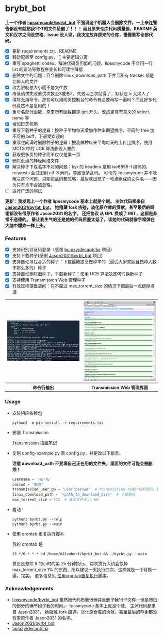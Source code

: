 # brybt_bot

**上一个作者 [lipssmycode/byrbt_bot](https://github.com/lipssmycode/byrbt_bot) 不强调这个机器人会删除文件，一上来连警告都没有就把我1个T的文件给删了！！！
而且原来仓库代码质量低、README 英文和汉字之间没空格、issue 没人理，我决定放弃原来的仓库，慢慢重写全部代码。**

- [x] 更新 requirements.txt、README
- [x] 移动配置至 config.py，与主要逻辑分离
- [x] 重写 spaghetti codes、解决代码复用低的问题、lipssmycode 不会用一行 list 的语法导致程序变长和可读性降低
- [x] 删除文件的问题：只会删除 linux_download_path 下并且所有 tracker 都是北邮人的文件
- [x] 改为限制总大小而不是文件数
- [x] 降低请求失败重试次数至3或者2，失败两三次就得了，默认是 5 太烦人了
- [x] 清除无用命令，那些可以用网页控制台的命令有必要再写一遍吗？而且好多代码竟然不是复用的！
- [x] 重命名部分函数，原来所有函数都是 get 开头，改成更具有意义的 select、parse 等
- [x] 增加日志机制
- [x] 重写下载种子的逻辑：按种子平均每天增加作种率期望排序，不同的 free 加不同的 buff，下最受欢迎的
- [x] 重写空间满时删除种子的逻辑：按我做种以来平均每天的上传比排序，使用 MCTS 中的 UCB 算法删没人要的
- [x] 获取更多页的种子而不仅仅是第一页
- [x] 删除没用的神经网络文件
- [x] 解决种子下载名字不对的问题：byr 的 headers 是用 iso8859-1 编码的，requests 会试图用 utf-8 解码，导致很多乱码。
可怜的 lipssmycode 并不能解决这个问题，只能把乱码都忽略，最后就出现了一堆点组成的文件名——因为只有点不会被忽略。
- [ ] 进行广泛的测试

**更新：我发现上一个作者 lipssmycode 基本上就是个贼。
主体代码都来自 [Jason2031/byrbt_bot](https://github.com/Jason2031/byrbt_bot)，
她隐藏 fork 痕迹，淡化原仓库的贡献，甚至最后的鸣谢都没有带原作者 Jason2031 的名字。
还把协议 从 GPL 换成了 MIT，这都是非常不道德的。
最让我生气的还是她的代码质量太低了，读她的代码就像手榴弹在大脑中爆炸一样上头。**

### Features

- [x] 支持识别验证码登录（感谢 [bumzy/decaptcha](https://github.com/bumzy/decaptcha) 项目）
- [x] 支持下载种子(感谢 [Jason2031/byrbt_bot](https://github.com/Jason2031/byrbt_bot) 项目)
- [x] 支持自动寻找合适的种子：下载最能提高做种率的（最受大家欢迎且做种人数不那么多的）种子
- [x] 支持自动删除旧种子，下载新种子：使用 UCB 算法决定何时换新种子
- [x] 支持使用 Transmission Web 管理种子
- [x] 有效压榨硬盘空间：在不超过 max_torrent_size 的情况下把最后一点缝隙挤满

<table>
    <tr>
        <th width=50%><img src="https://raw.githubusercontent.com/WhymustIhaveaname/ByrBtAutoDownloader/main/images/terminal.png"/></th>
        <th width=50%><img src="https://raw.githubusercontent.com/WhymustIhaveaname/ByrBtAutoDownloader/main/images/web.png"/></th>
    </tr>
    <tr>
        <th>命令行输出</th>
        <th>Transmission Web 管理界面</th>
    </tr>
</table>

### Usage

* 安装相应依赖包

   ```shell
   python3 -m pip install -r requirements.txt
   ```

* 安装 Transmission

   [Transmission 搭建笔记](https://github.com/WhymustIhaveaname/Transmission-Block-Xunlei/blob/main/%E6%90%AD%E5%BB%BA%E7%AC%94%E8%AE%B0.md)

* 复制 config-example.py 至 config.py，并更改以下信息。

    **注意 download_path 不要填自己正在用的文件夹，里面的文件可能会被删除！**

    ```python
    username = '用户名'
    passwd = '密码'
    transmission_user_pw = 'user:passwd'  # transmission 的用户名和密码，按照格式填入
    linux_download_path = '<path_to_download_dir>'  # 下载路径
    max_torrent_size = 512  # 最大文件大小，GB
    ```

* 启动！

   ```shell
   python3 byrbt.py --help
   python3 byrbt.py --main
   ```

* 使用 crontab 重复执行脚本

    我的 crontab 是

    ```
    25 */6 * * * cd /home/dAlembert/byrbt_bot && ./byrbt.py --main
    ```

    意思是整除 6 的小时的第 25 分钟执行。
    每次执行大约会换掉 max_torrent_size 1% 的东西，所以建议一天执行四次，这样就是一个月换一遍，完美。
    更多信息见 [使用crontab重复执行脚本](https://github.com/WhymustIhaveaname/TsinghuaTunet#%E4%BD%BF%E7%94%A8crontab%E9%87%8D%E5%A4%8D%E6%89%A7%E8%A1%8C%E8%84%9A%E6%9C%AC)。

### Acknowledgements

* [lipssmycode/byrbt_bot](https://github.com/lipssmycode/byrbt_bot)
~~虽然她代码质量很低并且删了我1个T文件，但是爬虫的部分的确节约了我的时间。~~
lipssmycode 基本上就是个贼。
主体代码都来自 [Jason2031](https://github.com/Jason2031)，
她隐藏 fork 痕迹，淡化原仓库的贡献，甚至最后的鸣谢都没有带原作者 Jason2031 的名字。
* [Jason2031/byrbt_bot](https://github.com/Jason2031/byrbt_bot)
* [bumzy/decaptcha](https://github.com/bumzy/decaptcha)
